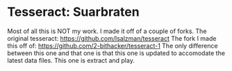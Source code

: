 # Tesseract: Suarbraten

Most of all this is NOT my work.  I made it off of a couple of forks.
The original tesseract: https://github.com/lsalzman/tesseract
The fork I made this off of: https://github.com/2-bithacker/tesseract-1
The only difference between this one and that one is that this one is updated to accomodate the latest data files.  This one is extract and play.
